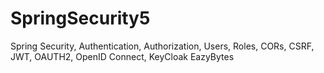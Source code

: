 # SpringSecurity5
Spring Security, Authentication, Authorization, Users, Roles, CORs, CSRF, JWT, OAUTH2, OpenID Connect, KeyCloak
EazyBytes
